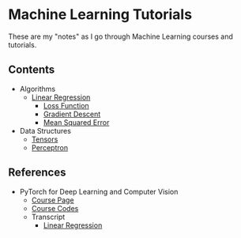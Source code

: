# Machine Learning Tutorials

These are my "notes" as I go through Machine Learning courses and tutorials.

## Contents

* Algorithms
    * [Linear Regression](./docs/Algorithms-LinearRegression.md)
        * [Loss Function](./docs/Algorithms-LinearRegression.md#loss-function)
        * [Gradient Descent](./docs/Algorithms-LinearRegression.md#gradient-descent)
        * [Mean Squared Error](./docs/Algorithms-LinearRegression.md#mean-squared-error)
* Data Structures
    * [Tensors](https://pytorch.org/docs/stable/tensors.html)
    * [Perceptron](./docs/DataStructures-Perceptron.md)

## References

* PyTorch for Deep Learning and Computer Vision
    * [Course Page](https://www.udemy.com/share/101XjoAkcfeVtUR3g=/)
    * [Course Codes](https://github.com/rslim087a/PyTorch-for-Deep-Learning-and-Computer-Vision-Course-All-Codes-)
    * Transcript
        * [Linear Regression](https://medium.com/@jadslimm/linear-regression-with-pytorch-ac8f163a14f)
